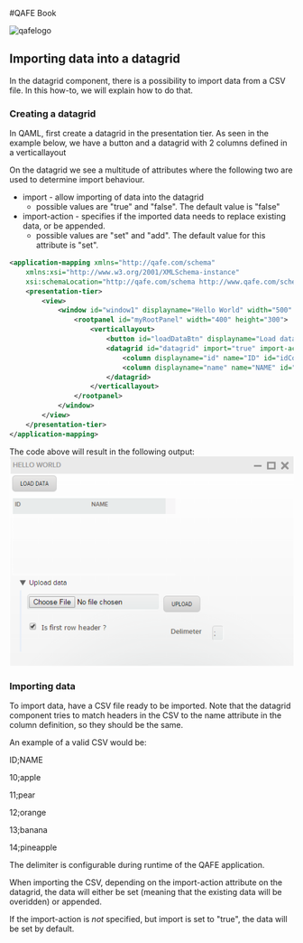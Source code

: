 #QAFE Book

![qafelogo](http://www.qafe.com/wp-content/themes/qafe2013/img/logo.png)

## Importing data into a datagrid
In the datagrid component, there is a possibility to import data from a CSV file. 
In this how-to, we will explain how to do that.

### Creating a datagrid
In QAML, first create a datagrid in the presentation tier.
As seen in the example below, we have a button and a datagrid with 2 columns defined in a verticallayout

On the datagrid we see a multitude of attributes where the following two are used to determine import behaviour. 

* import - allow importing of data into the datagrid
  * possible values are "true" and "false". The default value is "false"
* import-action - specifies if the imported data needs to replace existing data, or be appended.
  * possible values are "set" and "add". The default value for this attribute is "set".


```xml
<application-mapping xmlns="http://qafe.com/schema"
	xmlns:xsi="http://www.w3.org/2001/XMLSchema-instance"
	xsi:schemaLocation="http://qafe.com/schema http://www.qafe.com/schema/application-mapping.xsd">
	<presentation-tier>
		<view>
			<window id="window1" displayname="Hello World" width="500"  height="700">
				<rootpanel id="myRootPanel" width="400" height="300">
					<verticallayout>
						<button id="loadDataBtn" displayname="Load data" />
					    <datagrid id="datagrid" import="true" import-action="add">
					    	<column displayname="id" name="ID" id="idCol"/>
					    	<column displayname="name" name="NAME" id="nameCol" />
					    </datagrid>
					</verticallayout>
				</rootpanel>
			</window>
		</view>
	</presentation-tier>
</application-mapping> 
```
The code above will result in the following output:
![datagrid](https://raw.githubusercontent.com/qafedev/qafedev.github.io/master/assets/images/QAFE-1202.png)

### Importing data
To import data, have a CSV file ready to be imported. Note that the datagrid component tries to match headers in the CSV to the name attribute in the column definition, so they should be the same.

An example of a valid CSV would be:

ID;NAME

10;apple

11;pear

12;orange

13;banana

14;pineapple

The delimiter is configurable during runtime of the QAFE application.

When importing the CSV, depending on the import-action attribute on the datagrid, the data will either be set (meaning that the existing data will be overidden) or appended.

If the import-action is *not* specified, but import is set to "true", the data will be set by default.


